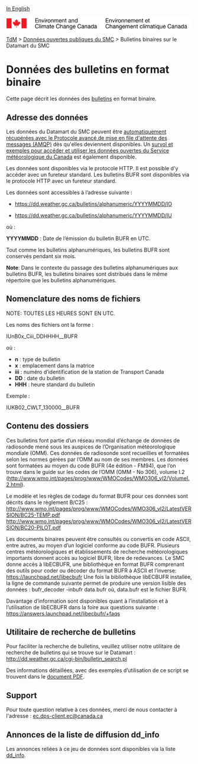 [In English](readme_bulletinsbufr-datamart_en.md)

![ECCC logo](../../img_eccc-logo.png)

[TdM](../../readme_fr.md) > [Données ouvertes publiques du SMC](../readme_fr.md) > Bulletins binaires sur le Datamart du SMC

# Données des bulletins en format binaire

Cette page décrit les données des [bulletins](readme_bulletins_fr.md) en format binaire.

## Adresse des données 

Les données du Datamart du SMC peuvent être [automatiquement récupérées avec le Protocole avancé de mise en file d'attente des messages (AMQP)](../../msc-datamart/amqp_fr.md) dès qu'elles deviennent disponibles. Un [survol et exemples pour accéder et utiliser les données ouvertes du Service météorologique du Canada](../../usage-overview/readme_fr.md) est également disponible.

Les données sont disponibles via le protocole HTTP. Il est possible d’y accéder avec un fureteur standard. 
Les bulletins BUFR sont disponibles via le  protocole HTTP avec un fureteur standard. 

Les données sont accessibles à l’adresse suivante :

* https://dd.weather.gc.ca/bulletins/alphanumeric/YYYYMMDD/IO

* https://dd.weather.gc.ca/bulletins/alphanumeric/YYYYMMDD/IU

où :

__YYYYMMDD__ : Date de l’émission du bulletin BUFR en UTC.

Tout comme les bulletins alphanumériques, les bulletins BUFR sont conservés pendant six mois.

__Note__: Dans le contexte du passage des bulletins alphanumériques aux bulletins BUFR, les bulletins binaires sont distribués dans le même répertoire que les bulletins alphanumériques.
	
## Nomenclature des noms de fichiers

NOTE: TOUTES LES HEURES SONT EN UTC.

Les noms des fichiers ont la forme :

IUnB0x_Ciii_DDHHHH__BUFR

où :
* __n__ : type de bulletin 
* __x__ : emplacement dans la matrice 
* __iii__ : numéro d’identification de la station de Transport Canada
* __DD__ : date du bulletin
* __HHH__ : heure standard du bulletin

Exemple :

IUKB02_CWLT_130000__BUFR

## Contenu des dossiers

Ces bulletins font partie d’un réseau mondial d’échange de données de radiosonde mené sous les auspices de l’Organisation météorologique mondiale (OMM). 
Ces données de radiosonde sont recueillies et formatées selon les normes gérées par l’OMM au nom de ses membres. Les données sont formatées au moyen du 
code BUFR (4e édition - FM94), que l’on trouve dans le guide sur les codes de l’OMM (OMM - No 306), volume I.2 
(http://www.wmo.int/pages/prog/www/WMOCodes/WMO306_vI2/VolumeI.2.html).  

Le modèle et les règles de codage du format BUFR pour ces données sont décrits dans le règlement B/C25 : 
http://www.wmo.int/pages/prog/www/WMOCodes/WMO306_vI2/LatestVERSION/BC25-TEMP.pdf
http://www.wmo.int/pages/prog/www/WMOCodes/WMO306_vI2/LatestVERSION/BC20-PILOT.pdf

Les documents binaires peuvent être consultés ou convertis en code ASCII, entre autres, au moyen d’un logiciel conforme au code BUFR. Plusieurs centres 
météorologiques et établissements de recherche météorologiques importants donnent accès au logiciel BUFR, libre de redevances. 
Le SMC donne accès à libECBUFR, une bibliothèque en format BUFR comprenant des outils pour coder ou décoder du format BUFR à ASCII et l’inverse: 
https://launchpad.net/libecbufr
Une fois la bibliothèque libECBUFR installée, la ligne de commande suivante permet de produire une version lisible des données : 
bufr_decoder -inbufr data.bufr 
où, data.bufr est le fichier BUFR.

Davantage d’information sont disponibles  quant à l’installation et à l’utilisation de libECBUFR dans la foire aux questions suivante : 
https://answers.launchpad.net/libecbufr/+faqs

## Utilitaire de recherche de bulletins

Pour faciliter la recherche de bulletins, veuillez utiliser notre utilitaire de recherche de bulletins qui se trouve sur le Datamart :
http://dd.weather.gc.ca/cgi-bin/bulletin_search.pl

Des informations détaillées, avec des exemples d’utilisation de ce script se trouvent dans le [document PDF](http://collaboration.cmc.ec.gc.ca/cmc/cmos/public_doc/msc-data/bulletins/CMC_Bulletin_Search_Help_fr.pdf). 

## Support

Pour toute question relative à ces données, merci de nous contacter à l'adresse : ec.dps-client.ec@canada.ca

## Annonces de la liste de diffusion dd_info 

Les annonces reliées à ce jeu de données sont disponibles via la liste [dd_info](https://lists.ec.gc.ca/cgi-bin/mailman/listinfo/dd_info).




























